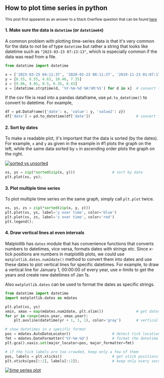 ## How to plot time series in python

<sup> This post first appeared as an answer to a Stack Overflow question that can be found [here](https://stackoverflow.com/q/19079143/19123103) </sup>

#### 1. Make sure the data is `datetime` (or `datetime64`)

A common problem with plotting time-series data is that it's very common for the data to not be of type `datetime` but rather a string that looks like datetime such as `"2023-03-23 07:13:13"`, which is especially common if the data was read from a file. 

```python
from datetime import datetime

x = ['2023-03-25 04:11:37', '2020-03-23 08:11:37', '2019-11-23 01:07:17', '2024-03-25 23:17:37', '2021-03-22 16:27:37']
y = [8.55, 6.55, 4.63, 10.46, 7.35]
z = [9.86, 4.95, 0.5, 6.35, 8.43]
x = [datetime.strptime(d, '%Y-%m-%d %H:%M:%S') for d in x]  # convert to datetime
```

If the csv file is read into a pandas dataframe, use `pd.to_datetime()` to convert to datetime. For example,
```python
df = pd.DataFrame({'date': x, 'value': y, 'value2': z})
df['date'] = pd.to_datetime(df['date'])                     # convert to datetime
```

#### 2. Sort by dates

To make a readable plot, it's important that the data is sorted (by the dates). For example, `x` and `y` as given in the example in #1 plots the graph on the left, while the same data sorted by `x` in ascending order plots the graph on the right.

[![sorted vs unsorted][1]][1]

```python
xs, ys = zip(*sorted(zip(x, y)))                 # sort by date
plt.plot(xs, ys);
```

#### 3. Plot multiple time series

To plot multiple time series on the same graph, simply call `plt.plot` twice.
```python
xs, ys, zs = zip(*sorted(zip(x, y, z)))
plt.plot(xs, ys, label='y over time', color='blue')
plt.plot(xs, zs, label='z over time', color='red')
plt.legend();
```

#### 4. Draw vertical lines at even intervals

Matplotlib has `dates` module that has convenience functions that converts numbers to datetimes, vice versa, formats dates with strings etc. Since x-tick positions are numbers in matplotlib plots, we could use `matplotlib.dates.num2date()` method to convert them into dates and use these dates to plot vertical lines for specific datetimes. For example, to draw a vertical line for January 1, 00:00:00 of every year, use x-limits to get the years and create new datetimes of Jan 1s.

Also `matplotlib.dates` can be used to format the dates as specific strings.

```python
from datetime import datetime
import matplotlib.dates as mdates

plt.plot(xs, ys)
xmin, xmax = map(mdates.num2date, plt.xlim())               # get dates on x-limits as dates
for yr in range(xmin.year, xmax.year):
    plt.axvline(datetime(yr + 1, 1, 1), color='gray')       # vertical line on Jan 1 midnight

# show datetimes in a specific format
pos = mdates.AutoDateLocator()                   # detect tick locations automatically
fmt = mdates.DateFormatter('%Y-%m-%d')           # format the datetime with '%Y-%m-%d
plt.gca().xaxis.set(major_locator=pos, major_formatter=fmt)

# if the tick labels are too crowded, keep only a few of them
pos, labels = plt.xticks()                       # get xtick positions and labels
plt.xticks(pos[::2], labels[::2]);               # keep only every second tick
```
[![time series plot][3]][3]


  [1]: https://i.stack.imgur.com/6h7Nx.png
  [2]: https://i.stack.imgur.com/EwyoH.png
  [3]: https://i.stack.imgur.com/ZTP4u.png